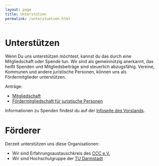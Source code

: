 ```yaml
---
layout: page
title: Unterstützen
permalink: /unterstuetzen.html
---
```


Unterstützen
============

Wenn Du uns unterstützen möchtest, kannst du das durch eine Mitgliedschaft oder Spende tun.
Wir sind als gemeinnützig anerkannt, das heißt Spenden und Mitgliedsbeiträge sind steuerlich abzugsfähig.
Vereine, Kommunen und andere juristische Personen, können uns als Fördermitglieder unterstützen.

Anträge:

* [Mitgliedschaft](https://www.chaos-darmstadt.de/downloads/mitgliedsantrag.pdf)
* [Fördermitgliedschaft für juristische Personen](https://www.chaos-darmstadt.de/downloads/Antrag-Fördermitgliedschaft-juristische-Person.pdf)

Informationen zu Spenden findest du auf der
[Infoseite des Vorstands](https://git.darmstadt.ccc.de/vorstand/doku/blob/master/README.md).


Förderer
========

Derzeit unterstützen uns diese Organisationen:

* Wir sind Erfahrungsaustauschkreis des [CCC e.V.](https://ccc.de/de/regional)
* Wir sind Hochschulgruppe der [TU Darmstadt](https://www.tu-darmstadt.de/studieren/campusleben/engagement_student/hochschulgruppen.en.jsp)
